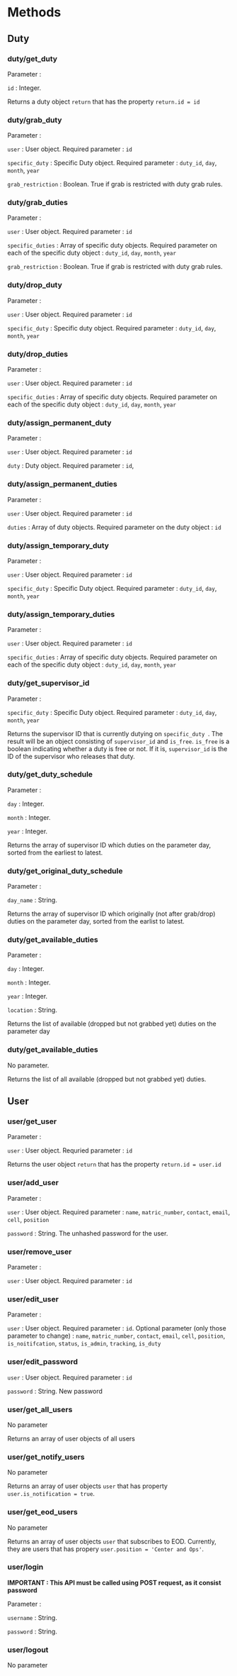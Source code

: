 # Methods

## Duty

### duty/get_duty

Parameter :

`id` : Integer.

Returns a duty object `return` that has the property `return.id = id`

### duty/grab_duty

Parameter :

`user` : User object. Required parameter : `id`

`specific_duty` : Specific Duty object. Required parameter : `duty_id`, `day`, `month`, `year`

`grab_restriction` : Boolean. True if grab is restricted with duty grab rules.

### duty/grab_duties

Parameter :

`user` : User object. Required parameter : `id`

`specific_duties` : Array of specific duty objects. Required parameter on each of the specific duty object : `duty_id`, `day`, `month`, `year`

`grab_restriction` : Boolean. True if grab is restricted with duty grab rules.

### duty/drop_duty

Parameter :

`user` : User object. Required parameter : `id`

`specific_duty` : Specific duty object. Required parameter : `duty_id`, `day`, `month`, `year`

### duty/drop_duties

Parameter : 

`user` : User object. Required parameter : `id`

`specific_duties` : Array of specific duty objects. Required parameter on each of the specific duty object : `duty_id`, `day`, `month`, `year`

### duty/assign_permanent_duty

Parameter : 

`user` : User object. Required parameter : `id`

`duty` : Duty object. Required parameter : `id`,

### duty/assign_permanent_duties

Parameter : 

`user` : User object. Required parameter : `id`

`duties` : Array of duty objects. Required parameter on the duty object : `id`

### duty/assign_temporary_duty

Parameter : 

`user` : User object. Required parameter : `id`

`specific_duty` : Specific Duty object. Required parameter : `duty_id`, `day`, `month`, `year`

### duty/assign_temporary_duties

Parameter : 

`user` : User object. Required parameter : `id`

`specific_duties` : Array of specific duty objects. Required parameter on each of the specific duty object : `duty_id`, `day`, `month`, `year`

### duty/get_supervisor_id

Parameter : 

`specific_duty` : Specific Duty object. Required parameter : `duty_id`, `day`, `month`, `year`

Returns the supervisor ID that is currently dutying on `specific_duty `. The result will be an object consisting of `supervisor_id` and `is_free`. `is_free` is a boolean indicating whether a duty is free or not. If it is, `supervisor_id` is the ID of the supervisor who releases that duty.

### duty/get_duty_schedule

Parameter : 

`day` : Integer.

`month` : Integer.

`year` : Integer.

Returns the array of supervisor ID which duties on the parameter day, sorted from the earliest to latest.

### duty/get_original_duty_schedule

Parameter : 

`day_name` : String.

Returns the array of supervisor ID which originally (not after grab/drop) duties on the parameter day, sorted from the earlist to latest.

### duty/get_available_duties

Parameter : 

`day` : Integer.

`month` : Integer.

`year` : Integer.

`location` : String.

Returns the list of available (dropped but not grabbed yet) duties on the parameter day

### duty/get_available_duties

No parameter.

Returns the list of all available (dropped but not grabbed yet) duties.






## User

### user/get_user

Parameter :

`user` : User object. Requried parameter : `id`

Returns the user object `return` that has the property `return.id = user.id`

### user/add_user

Parameter :

`user` : User object. Required parameter : `name`, `matric_number`, `contact`, `email`, `cell`, `position`

`password` : String. The unhashed password for the user.

### user/remove_user

Parameter :

`user` : User object. Required parameter : `id`

### user/edit_user

Parameter :

`user` : User object. Required parameter : `id`. Optional parameter (only those parameter to change) : `name`, `matric_number`, `contact`, `email`, `cell`, `position`, `is_noitifcation`, `status`, `is_admin`, `tracking`, `is_duty` 

### user/edit_password

`user` : User object. Required parameter : `id`

`password` : String. New password

### user/get_all_users

No parameter

Returns an array of user objects of all users

### user/get_notify_users

No parameter

Returns an array of user objects `user` that has property `user.is_notification = true`.

### user/get_eod_users

No parameter

Returns an array of user objects `user` that subscribes to EOD. Currently, they are users that has propery `user.position = 'Center and Ops'`.

### user/login

**IMPORTANT : This API must be called using POST request, as it consist password**

Parameter :

`username` : String.

`password` : String.

### user/logout

No parameter
